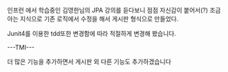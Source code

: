 인프런 에서 학습중인 김영한님의 JPA 강의를 듣다보니 점점 자신감이 붙어서(?)
조금 아는 지식으로 기존 로직에서 수정을 해서 게시판 형식으로 만들었다.

Junit4를 이용한 tdd또한 변경함에 따라 적절하게 변경해 봤습니다.



---TMI---

더 많은 기능을 추가하면서 게시판 외 다른 기능도 추가하겠습니다
